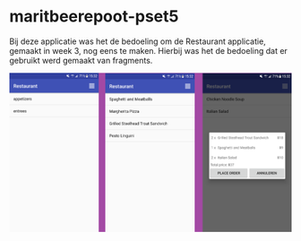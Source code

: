 # maritbeerepoot-pset5


Bij deze applicatie was het de bedoeling om de Restaurant applicatie, gemaakt in week 3, nog eens te maken. Hierbij was het de bedoeling dat er gebruikt werd gemaakt van fragments.


![screenshot](/doc/Screen.png)